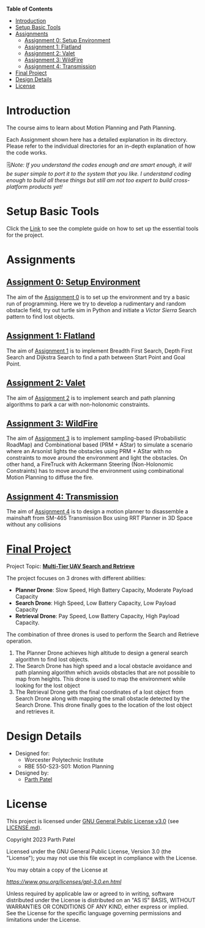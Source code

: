 **Table of Contents**

<!-- TOC -->

- [Introduction](#introduction)
- [Setup Basic Tools](#setup-basic-tools)
- [Assignments](#assignments)
    - [Assignment 0: Setup Environment](#assignment-0-setup-environment)
    - [Assignment 1: Flatland](#assignment-1-flatland)
    - [Assignment 2: Valet](#assignment-2-valet)
    - [Assignment 3: WildFire](#assignment-3-wildfire)
    - [Assignment 4: Transmission](#assignment-4-transmission)
- [Final Project](#final-project)
- [Design Details](#design-details)
- [License](#license)

<!-- /TOC -->

# Introduction

The course aims to learn about Motion Planning and Path Planning.

Each Assignment shown here has a detailed explanation in its directory. Please refer to the individual directories for an in-depth explanation of how the code works.

🗒*Note: If you understand the codes enough and are smart enough, it will be super simple to port it to the system that you like. I understand coding enough to build all these things but still am not too expert to build cross-platform products yet!*

# Setup Basic Tools

Click the [Link](./Docs/Basic%20Setup.md) to see the complete guide on how to set up the essential tools for the project.


# Assignments

## [Assignment 0: Setup Environment](https://github.com/parth-20-07/Victor-Sierra-Pattern-Design)

The aim of the [Assignment 0](https://github.com/parth-20-07/Victor-Sierra-Pattern-Design) is to set up the environment and try a basic run of programming. Here we try to develop a rudimentary and random obstacle field, try out turtle sim in Python and initiate a *Victor Sierra* Search pattern to find lost objects.

## [Assignment 1: Flatland](https://github.com/parth-20-07/BFS-DFS-and-Djikstra-Search-using-CPP)

The aim of [Assignment 1](https://github.com/parth-20-07/BFS-DFS-and-Djikstra-Search-using-CPP) is to implement Breadth First Search, Depth First Search and Dijkstra Search to find a path between Start Point and Goal Point.

## [Assignment 2: Valet](https://github.com/parth-20-07/Motion-Planning-Using-Hybrid-AStar-for-Non-Holonomic-Constraint-Vehicles)

The aim of [Assignment 2](https://github.com/parth-20-07/Motion-Planning-Using-Hybrid-AStar-for-Non-Holonomic-Constraint-Vehicles) is to implement search and path planning algorithms to park a car with non-holonomic constraints.

## [Assignment 3: WildFire](https://github.com/parth-20-07/Combinational-And-Sampling-Based-Motion-Planning-for-MultiAgents)

The aim of [Assignment 3](https://github.com/parth-20-07/Combinational-And-Sampling-Based-Motion-Planning-for-MultiAgents) is to implement sampling-based (Probabilistic RoadMap) and Combinational based (PRM + AStar) to simulate a scenario where an Arsonist lights the obstacles using PRM + AStar with no constraints to move around the environment and light the obstacles. On other hand, a FireTruck with Ackermann Steering (Non-Holonomic Constraints) has to move around the environment using combinational Motion Planning to diffuse the fire.

## [Assignment 4: Transmission](https://github.com/parth-20-07/Gearbox-Disassembly-using-RRT-Algorithm-in-3D-Space)

The aim of [Assignment 4](https://github.com/parth-20-07/Gearbox-Disassembly-using-RRT-Algorithm-in-3D-Space) is to design a motion planner to disassemble a mainshaft from SM-465 Transmission Box using RRT Planner in 3D Space without any collisions

# [Final Project](https://github.com/parth-20-07/Multi-Tier-UAV-Search-and-Retrieve)
Project Topic: [**Multi-Tier UAV Search and Retrieve**](https://github.com/parth-20-07/Multi-Tier-UAV-Search-and-Retrieve)

The project focuses on 3 drones with different abilities:
- **Planner Drone**: Slow Speed, High Battery Capacity, Moderate Payload Capacity
- **Search Drone**: High Speed, Low Battery Capacity, Low Payload Capacity
- **Retrieval Drone**: Pay Speed, Low Battery Capacity, High Payload Capacity.

The combination of three drones is used to perform the Search and Retrieve operation.
1. The Planner Drone achieves high altitude to design a general search algorithm to find lost objects.
2. The Search Drone has high speed and a local obstacle avoidance and path planning algorithm which avoids obstacles that are not possible to map from heights. This drone is used to map the environment while looking for the lost object
3. The Retrieval Drone gets the final coordinates of a lost object from Search Drone along with mapping the small obstacle detected by the Search Drone. This drone finally goes to the location of the lost object and retrieves it.

# Design Details

- Designed for:
  - Worcester Polytechnic Institute
  - RBE 550-S23-S01: Motion Planning
- Designed by:
  - [Parth Patel](mailto:parth.pmech@gmail.com)

# License

This project is licensed under [GNU General Public License v3.0](https://www.gnu.org/licenses/gpl-3.0.en.html) (see [LICENSE.md](LICENSE.md)).

Copyright 2023 Parth Patel

Licensed under the GNU General Public License, Version 3.0 (the "License"); you may not use this file except in compliance with the License.

You may obtain a copy of the License at

_https://www.gnu.org/licenses/gpl-3.0.en.html_

Unless required by applicable law or agreed to in writing, software distributed under the License is distributed on an "AS IS" BASIS, WITHOUT WARRANTIES OR CONDITIONS OF ANY KIND, either express or implied. See the License for the specific language governing permissions and limitations under the License.
